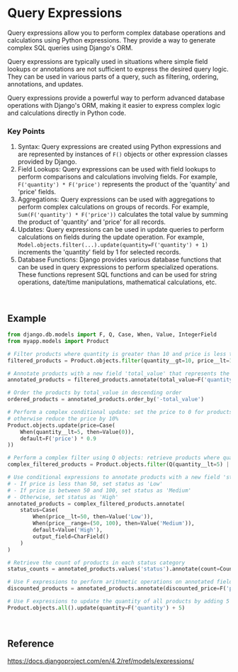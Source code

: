 # Query Expressions

Query expressions allow you to perform complex database operations and calculations using Python expressions. They provide a way to generate complex SQL queries using Django's ORM.

Query expressions are typically used in situations where simple field lookups or annotations are not sufficient to express the desired query logic. They can be used in various parts of a query, such as filtering, ordering, annotations, and updates.

Query expressions provide a powerful way to perform advanced database operations with Django's ORM, making it easier to express complex logic and calculations directly in Python code.

### Key Points
1. Syntax: Query expressions are created using Python expressions and are represented by instances of `F()` objects or other expression classes provided by Django.
2. Field Lookups: Query expressions can be used with field lookups to perform comparisons and calculations involving fields. For example, `F('quantity') * F('price')` represents the product of the 'quantity' and 'price' fields.
3. Aggregations: Query expressions can be used with aggregations to perform complex calculations on groups of records. For example, `Sum(F('quantity') * F('price'))` calculates the total value by summing the product of 'quantity' and 'price' for all records.
4. Updates: Query expressions can be used in update queries to perform calculations on fields during the update operation. For example, `Model.objects.filter(...).update(quantity=F('quantity') + 1)` increments the 'quantity' field by 1 for selected records.
5. Database Functions: Django provides various database functions that can be used in query expressions to perform specialized operations. These functions represent SQL functions and can be used for string operations, date/time manipulations, mathematical calculations, etc.

<br>

## Example
```python
from django.db.models import F, Q, Case, When, Value, IntegerField
from myapp.models import Product

# Filter products where quantity is greater than 10 and price is less than 100
filtered_products = Product.objects.filter(quantity__gt=10, price__lt=100)

# Annotate products with a new field 'total_value' that represents the product of quantity and price
annotated_products = filtered_products.annotate(total_value=F('quantity') * F('price'))

# Order the products by total_value in descending order
ordered_products = annotated_products.order_by('-total_value')

# Perform a complex conditional update: set the price to 0 for products with quantity less than 5,
# otherwise reduce the price by 10%
Product.objects.update(price=Case(
    When(quantity__lt=5, then=Value(0)),
    default=F('price') * 0.9
))

# Perform a complex filter using Q objects: retrieve products where quantity is less than 5 or price is greater than 100
complex_filtered_products = Product.objects.filter(Q(quantity__lt=5) | Q(price__gt=100))

# Use conditional expressions to annotate products with a new field 'status' based on price:
# - If price is less than 50, set status as 'Low'
# - If price is between 50 and 100, set status as 'Medium'
# - Otherwise, set status as 'High'
annotated_products = complex_filtered_products.annotate(
    status=Case(
        When(price__lt=50, then=Value('Low')),
        When(price__range=(50, 100), then=Value('Medium')),
        default=Value('High'),
        output_field=CharField()
    )
)

# Retrieve the count of products in each status category
status_counts = annotated_products.values('status').annotate(count=Count('id'))

# Use F expressions to perform arithmetic operations on annotated fields
discounted_products = annotated_products.annotate(discounted_price=F('price') * 0.8)

# Use F expressions to update the quantity of all products by adding 5
Product.objects.all().update(quantity=F('quantity') + 5)
```

<br>

## Reference
https://docs.djangoproject.com/en/4.2/ref/models/expressions/
